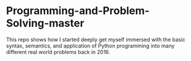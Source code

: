 # Programming-and-Problem-Solving-master

This repo shows how I started deeply get myself immersed with the basic syntax, semantics, and application of Python programming into many different real world problems back in 2016.
